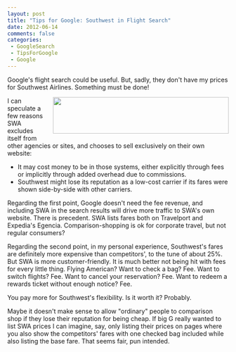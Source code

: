 ```yaml
---
layout: post
title: "Tips for Google: Southwest in Flight Search"
date: 2012-06-14
comments: false
categories:
 - GoogleSearch
 - TipsForGoogle
 - Google
---
```

Google's flight search could be useful. But, sadly, they don't have my prices for Southwest Airlines. Something must be done!

<a href="http://3.bp.blogspot.com/-w-yU0pFngUw/T891bmSmbnI/AAAAAAAABMc/dORk15HzyhQ/s1600/southwest.png" imageanchor="1" style="clear: right; float: right; margin-bottom: 1em; margin-left: 1em;"><img border="0" height="83" src="http://3.bp.blogspot.com/-w-yU0pFngUw/T891bmSmbnI/AAAAAAAABMc/dORk15HzyhQ/s400/southwest.png" width="400" /></a>

I can speculate a few reasons SWA excludes itself from other agencies or sites, and chooses to sell exclusively on their own website:
 * It may cost money to be in those systems, either explicitly through fees or implicitly through added overhead due to commissions.
 * Southwest might lose its reputation as a low-cost carrier if its fares were shown side-by-side with other carriers.

Regarding the first point, Google doesn't need the fee revenue, and including SWA in the search results will drive more traffic to SWA's own website. There is precedent. SWA lists fares both on Travelport and Expedia's Egencia. Comparison-shopping is ok for corporate travel, but not regular consumers?

Regarding the second point, in my personal experience, Southwest's fares are definitely more expensive than competitors', to the tune of about 25%. But SWA is more customer-friendly. It is much better not being hit with fees for every little thing. Flying American? Want to check a bag? Fee. Want to switch flights? Fee. Want to cancel your reservation? Fee. Want to redeem a rewards ticket without enough notice? Fee.

You pay more for Southwest's flexibility. Is it worth it? Probably.

Maybe it doesn't make sense to allow "ordinary" people to comparison shop if they lose their reputation for being cheap. If big G really wanted to list SWA prices I can imagine, say, only listing their prices on pages where you also show the competitors' fares with one checked bag included while also listing the base fare. That seems fair, pun intended.
